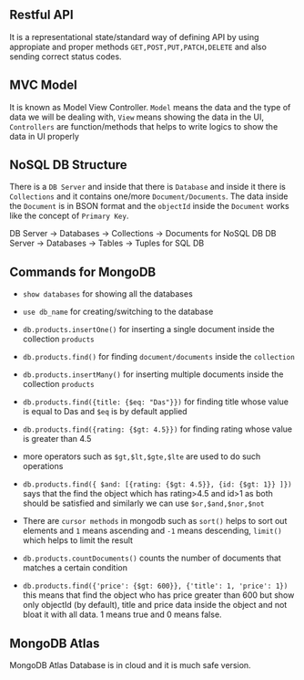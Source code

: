 Restful API
-----------
It is a representational state/standard way of defining API by using appropiate and proper methods `GET,POST,PUT,PATCH,DELETE` and also sending correct status codes.

MVC Model
----------
It is known as Model View Controller. `Model` means the data and the type of data we will be dealing with, `View` means showing the data in the UI, `Controllers` are function/methods that helps to write logics to show the data in UI properly 

NoSQL DB Structure
-------------------
There is a `DB Server` and inside that there is `Database` and inside it there is `Collections` and it contains one/more `Document/Documents`. The data inside the `Document` is in BSON format and the `objectId` inside the `Document` works like the concept of `Primary Key`.

DB Server -> Databases -> Collections -> Documents for NoSQL DB
DB Server -> Databases -> Tables -> Tuples for SQL DB

Commands for MongoDB
--------------------
- `show databases` for showing all the databases

- `use db_name` for creating/switching to the database

- `db.products.insertOne()` for inserting a single document inside the collection `products`

- `db.products.find()` for finding `document/documents` inside the `collection`

- `db.products.insertMany()` for inserting multiple documents inside the collection `products`

- `db.products.find({title: {$eq: "Das"}})` for finding title whose value is equal to Das and `$eq` is by default applied

- `db.products.find({rating: {$gt: 4.5}})` for finding rating whose value is greater than 4.5

- more operators such as `$gt,$lt,$gte,$lte` are used to do such operations

- `db.products.find({ $and: [{rating: {$gt: 4.5}}, {id: {$gt: 1}} ]})` says that the find the object which has rating>4.5 and id>1 as both should be satisfied and similarly we can use `$or,$and,$nor,$not`

- There are `cursor methods` in mongodb such as `sort()` helps to sort out elements and `1` means ascending and `-1` means descending,
`limit()` which helps to limit the result

- `db.products.countDocuments()` counts the number of documents that matches a certain condition

- `db.products.find({'price': {$gt: 600}}, {'title': 1, 'price': 1})` this means that find the object who has price greater than 600 but show only objectId (by default), title and price data inside the object and not bloat it with all data. 1 means true and 0 means false.

MongoDB Atlas
-------------
MongoDB Atlas Database is in cloud and it is much safe version.
